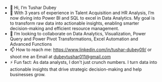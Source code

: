 - 👋 Hi, I’m Tushar Dubey
- 👀 With 3 years of experience in Talent Acquisition and HR Analysis, I’m now diving into Power BI and SQL to excel in Data Analytics. My goal is to transform raw data into actionable insights, enabling smarter 
      decision-making and efficient resource management.
- 💞️ I’m looking to collaborate on Data Analytics, Visualization, Power Query and Power Pivot Transformations, Excel Automation and Advanced Functions
- 📫 How to reach me: https://www.linkedin.com/in/tushar-dubey09/ or shoot me an Email at dubeytushar011@gmail.com
- ⚡ Fun fact: As data analysts, I don't just crunch numbers. I turn data into actionable insights that drive strategic decision-making and help businesses grow.

<!---
Tush-09/Tush-09 is a ✨ special ✨ repository because its `README.md` (this file) appears on your GitHub profile.
You can click the Preview link to take a look at your changes.
--->
